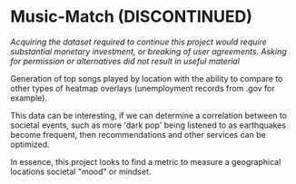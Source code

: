 # Music-Match (DISCONTINUED)
*Acquiring the dataset required to continue this project would require substantial monetary investment, or breaking of user agreements. Asking for permission or alternatives did not result in useful material*


Generation of top songs played by location with the ability to compare to other types of heatmap overlays (unemployment records from .gov for example).

This data can be interesting, if we can determine a correlation between to societal events, such as more 'dark pop' being listened to as earthquakes become frequent, then recommendations and other services can be optimized.

In essence, this project looks to find a metric to measure a geographical locations societal "mood" or mindset. 
